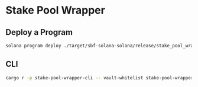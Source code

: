 # Stake Pool Wrapper

## Deploy a Program

```bash
solana program deploy ./target/sbf-solana-solana/release/stake_pool_wrapper_program.so --program-id ./credentials/program_id.json
```

## CLI

```bash
cargo r -p stake-pool-wrapper-cli -- vault-whitelist stake-pool-wrapper deposit-sol
```
